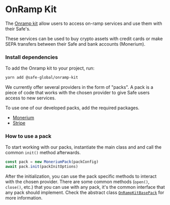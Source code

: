 # OnRamp Kit

The [Onramp kit](https://github.com/safe-global/account-abstraction-sdk/tree/main/packages/onramp-kit) allow users to access on-ramp services and use them with their Safe's.

These services can be used to buy crypto assets with credit cards or make SEPA transfers between their Safe and bank accounts (Monerium).

### Install dependencies

To add the Onramp kit to your project, run:

```bash
yarn add @safe-global/onramp-kit
```
We currently offer several providers in the form of "packs". A pack is a piece of code that works with the chosen provider to give Safe users access to new services.

To use one of our developed packs, add the required packages.

- [Monerium](./MoneriumPack.md#install)
- [Stripe](./StripePack.md#install)

### How to use a pack

To start working with our packs, instantiate the main class and and call the common `init()` method afterwards.

```typescript
const pack = new MoneriumPack(packConfig)
await pack.init(packInitOptions)
```

After the initialization, you can use the pack specific methods to interact with the chosen provider. There are some common methods (`open()`, `close()`, etc.) that you can use with any pack, it's the common interface that any pack should implement. Check the abstract class [`OnRampKitBasePack`](./OnRampKitBasePack.md) for more information.

